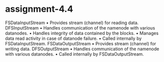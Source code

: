 # assignment-4.4
FSDataInputStream
• Provides stream (channel) for reading data.
DFSInputStream
• Handles communication of the namenode with various datanodes.
• Handles integrity of data contained by the blocks.
• Manages data read activity in case of datanode failure.
• Called internally by FSDataInputStream.
FSDataOutputStream
• Provides stream (channel) for writing data.
DFSOutputStream
• Handles communication of the namenode with various datanodes.
• Called internally by FSDataOutputStream.
